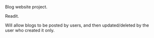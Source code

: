 Blog website project.

Readit.

Will allow blogs to be posted by users, and then updated/deleted by the user who created it only.
